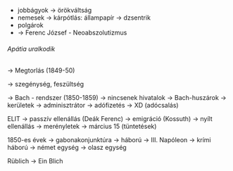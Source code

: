 - jobbágyok -> örökváltság
- nemesek -> kárpótlás: állampapír
			-> dzsentrik
- polgárok
- -> Ferenc József - Neoabszolutizmus

###### Apátia uralkodik
-> Megtorlás (1849-50)

-> szegénység, feszültség

-> Bach - rendszer (1850-1859)
	-> nincsenek hivatalok -> Bach-huszárok
	-> kerületek
		-> adminisztrátor
	-> adófizetés -> XD (adócsalás)

ELIT -> passzív ellenállás (Deák Ferenc)
-> emigráció (Kossuth)
-> nyílt ellenállás -> merényletek
				-> március 15 (tüntetések)

1850-es évek -> gabonakonjunktúra
				-> háború -> III. Napóleon
				-> krími háború
				-> német egység
				-> olasz egység

Rüblich -> Ein Blich